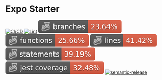 # Expo Starter

[![CI/CD](https://github.com/akhenda/expo-starter-kit/actions/workflows/merge.yml/badge.svg)](https://github.com/akhenda/expo-starter-kit/actions/workflows/merge.yml) [![Lint](https://github.com/akhenda/expo-starter-kit/actions/workflows/lint.yml/badge.svg)](https://github.com/akhenda/expo-starter-kit/actions/workflows/lint.yml) ![Branches](./__badges__/coverage-branches.svg) ![Functions](./__badges__/coverage-functions.svg) ![Lines](./__badges__/coverage-lines.svg) ![Statements](./__badges__/coverage-statements.svg) ![Jest coverage](./__badges__/coverage-jest%20coverage.svg) [![semantic-release](https://img.shields.io/badge/%20%20%F0%9F%93%A6%F0%9F%9A%80-semantic--release-e10079.svg)](https://github.com/semantic-release/semantic-release)
